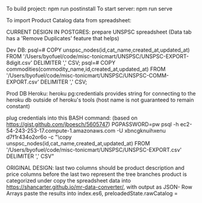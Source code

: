 To build project: npm run postinstall
To start server: npm run serve

To import Product Catalog data from spreadsheet:

CURRENT DESIGN IN POSTGRES:
prepare UNSPSC spreadsheet (Data tab has a 'Remove Duplicates' feature that helps)

Dev DB:
psql=# COPY unspsc_nodes(id,cat_name,created_at,updated_at) FROM '/Users/byofuel/code/misc-tonicmart/UNSPSC/UNSPSC-EXPORT-8digit.csv' DELIMITER ',' CSV;
psql=# COPY commodities(commodity_name,id,created_at,updated_at) FROM '/Users/byofuel/code/misc-tonicmart/UNSPSC/UNSPSC-COMM-EXPORT.csv' DELIMITER ',' CSV;

Prod DB Heroku:
heroku pg:credentials provides string for connecting to the heroku db outside of heroku's tools
(host name is not guaranteed to remain constant)

plug credentials into this BASH command: (based on https://gist.github.com/jboesch/5605747)
PGPASSWORD=pw psql -h ec2-54-243-253-17.compute-1.amazonaws.com -U xbncgknuihxenu d7f1r434o2or6o -c "\copy unspsc_nodes(id,cat_name,created_at,updated_at) FROM '/Users/byofuel/code/misc-tonicmart/UNSPSC/UNSPSC-EXPORT.csv' DELIMITER ',' CSV"

ORIGINAL DESIGN:
last two columns should be product description and price
columns before the last two represent the tree branches product is categorized under
copy the spreadsheet data into https://shancarter.github.io/mr-data-converter/, with output as JSON- Row Arrays
paste the results into index.es6, preloadedState.rawCatalog =